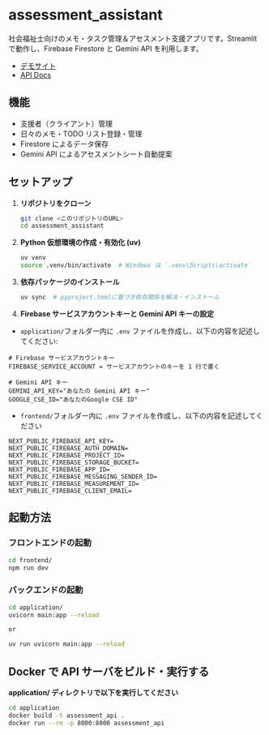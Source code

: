 # assessment_assistant

社会福祉士向けのメモ・タスク管理＆アセスメント支援アプリです。Streamlit で動作し、Firebase Firestore と Gemini API を利用します。

- [デモサイト](https://tritama-e20cf.web.app/)
- [API Docs](https://assessment-assistant-backend-667712908416.europe-west1.run.app/docs)

## 機能

- 支援者（クライアント）管理
- 日々のメモ・TODO リスト登録・管理
- Firestore によるデータ保存
- Gemini API によるアセスメントシート自動提案

## セットアップ

1. **リポジトリをクローン**

   ```sh
   git clone <このリポジトリのURL>
   cd assessment_assistant
   ```

2. **Python 仮想環境の作成・有効化 (uv)**

   ```sh
   uv venv
   source .venv/bin/activate  # Windows は `.venv\Scripts\activate`
   ```

3. **依存パッケージのインストール**

   ```sh
   uv sync  # pyproject.tomlに基づき依存関係を解決・インストール
   ```

4. **Firebase サービスアカウントキーと Gemini API キーの設定**

- `application/`フォルダー内に `.env` ファイルを作成し、以下の内容を記述してください:

```
# Firebase サービスアカウントキー
FIREBASE_SERVICE_ACCOUNT = サービスアカウントのキーを 1 行で書く

# Gemini API キー
GEMINI_API_KEY="あなたの Gemini API キー"
GOOGLE_CSE_ID="あなたのGoogle CSE ID"
```

- `frontend/`フォルダー内に `.env` ファイルを作成し、以下の内容を記述してください

```
NEXT_PUBLIC_FIREBASE_API_KEY=
NEXT_PUBLIC_FIREBASE_AUTH_DOMAIN=
NEXT_PUBLIC_FIREBASE_PROJECT_ID=
NEXT_PUBLIC_FIREBASE_STORAGE_BUCKET=
NEXT_PUBLIC_FIREBASE_APP_ID=
NEXT_PUBLIC_FIREBASE_MESSAGING_SENDER_ID=
NEXT_PUBLIC_FIREBASE_MEASUREMENT_ID=
NEXT_PUBLIC_FIREBASE_CLIENT_EMAIL=
```

## 起動方法

### フロントエンドの起動

```sh
cd frontend/
npm run dev
```

### バックエンドの起動

```sh
cd application/
uvicorn main:app --reload

or

uv run uvicorn main:app --reload
```

## Docker で API サーバをビルド・実行する

**application/ ディレクトリで以下を実行してください**

```sh
cd application
docker build -t assessment_api .
docker run --rm -p 8000:8000 assessment_api
```
